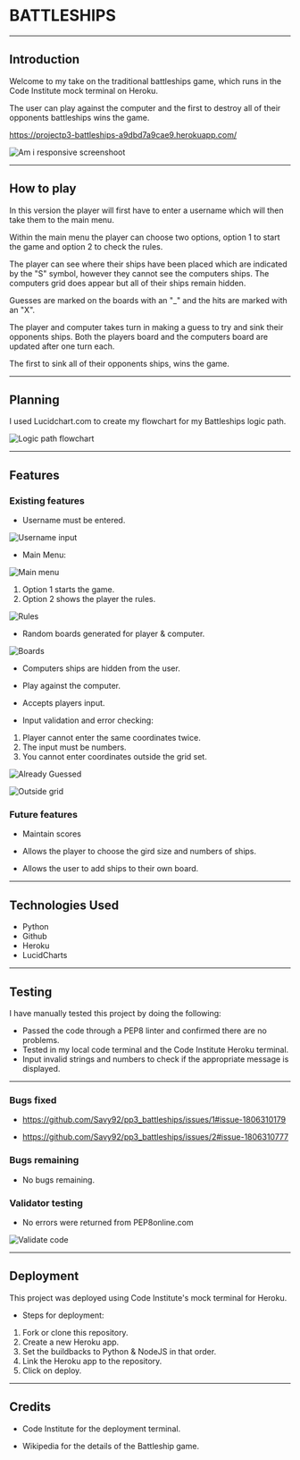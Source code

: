 # BATTLESHIPS

<hr>

## Introduction

Welcome to my take on the traditional battleships game, which runs in the Code Institute mock terminal on Heroku.

The user can play against the computer and the first to destroy all of their opponents battleships wins the game.

https://projectp3-battleships-a9dbd7a9cae9.herokuapp.com/

![Am i responsive screenshoot](./docs/images/responsive.png)

<hr>

## How to play

In this version the player will first have to enter a username which will then take them to the main menu.

Within the main menu the player can choose two options, option 1 to start the game and option 2 to check the rules.

The player can see where their ships have been placed which are indicated by the "S" symbol, however they cannot see the computers ships. The computers grid does appear but all of their ships remain hidden.

Guesses are marked on the boards with an "_" and the hits are marked with an "X".

The player and computer takes turn in making a guess to try and sink their opponents ships. Both the players board and the computers board are updated after one turn each.

The first to sink all of their opponents ships, wins the game.

<hr>

## Planning

I used Lucidchart.com to create my flowchart for my Battleships logic path.

![Logic path flowchart](./docs/images/flowchart.png)

<hr>

## Features

### Existing features

- Username must be entered.

![Username input](./docs/images/input-username.png)

- Main Menu:

![Main menu](./docs/images/main-menu.png)

1. Option 1 starts the game.
1. Option 2 shows the player the rules.

![Rules](./docs/images/rules.png)

- Random boards generated for player & computer.

![Boards](./docs/images/boards.png)

- Computers ships are hidden from the user.

- Play against the computer.

- Accepts players input.

- Input validation and error checking:

1. Player cannot enter the same coordinates twice.
1. The input must be numbers.
1. You cannot enter coordinates outside the grid set.

![Already Guessed](./docs/images/already-guessed.png)

![Outside grid](./docs/images/outside-grid.png)

### Future features

- Maintain scores

- Allows the player to choose the gird size and numbers of ships.

- Allows the user to add ships to their own board.

<hr>

## Technologies Used

- Python
- Github
- Heroku
- LucidCharts

<hr>

## Testing

I have manually tested this project by doing the following:

- Passed the code through a PEP8 linter and confirmed there are no problems.
- Tested in my local code terminal and the Code Institute Heroku terminal.
- Input invalid strings and numbers to check if the appropriate message is displayed.

<hr>

### Bugs fixed

- https://github.com/Savy92/pp3_battleships/issues/1#issue-1806310179

- https://github.com/Savy92/pp3_battleships/issues/2#issue-1806310777

### Bugs remaining

- No bugs remaining.

### Validator testing

- No errors were returned from PEP8online.com

![Validate code](./docs/images/validate-code.png)

<hr>

## Deployment

This project was deployed using Code Institute's mock terminal for Heroku.

- Steps for deployment:

1. Fork or clone this repository.
1. Create a new Heroku app.
1. Set the buildbacks to Python & NodeJS in that order.
1. Link the Heroku app to the repository.
1. Click on deploy.

<hr>

## Credits

- Code Institute for the deployment terminal.

- Wikipedia for the details of the Battleship game.
